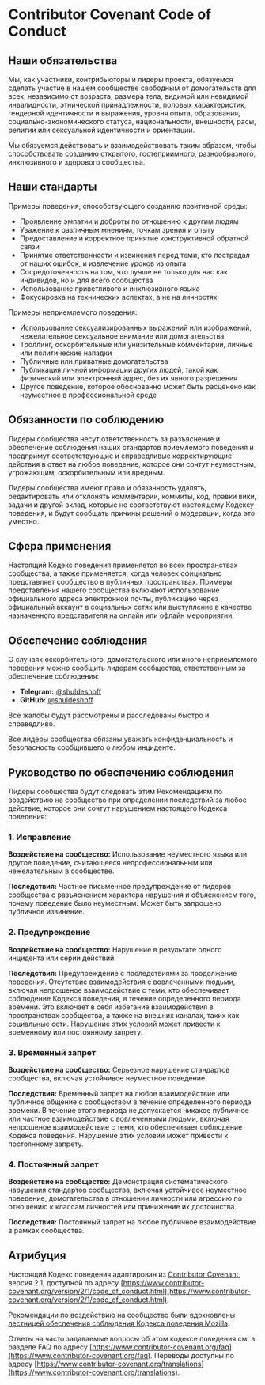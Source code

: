 # Contributor Covenant Code of Conduct

## Наши обязательства

Мы, как участники, контрибьюторы и лидеры проекта, обязуемся сделать участие в нашем сообществе свободным от домогательств для всех, независимо от возраста, размера тела, видимой или невидимой инвалидности, этнической принадлежности, половых характеристик, гендерной идентичности и выражения, уровня опыта, образования, социально-экономического статуса, национальности, внешности, расы, религии или сексуальной идентичности и ориентации.

Мы обязуемся действовать и взаимодействовать таким образом, чтобы способствовать созданию открытого, гостеприимного, разнообразного, инклюзивного и здорового сообщества.

## Наши стандарты

Примеры поведения, способствующего созданию позитивной среды:

* Проявление эмпатии и доброты по отношению к другим людям
* Уважение к различным мнениям, точкам зрения и опыту
* Предоставление и корректное принятие конструктивной обратной связи
* Принятие ответственности и извинения перед теми, кто пострадал от наших ошибок, и извлечение уроков из опыта
* Сосредоточенность на том, что лучше не только для нас как индивидов, но и для всего сообщества
* Использование приветливого и инклюзивного языка
* Фокусировка на технических аспектах, а не на личностях

Примеры неприемлемого поведения:

* Использование сексуализированных выражений или изображений, нежелательное сексуальное внимание или домогательства
* Троллинг, оскорбительные или унизительные комментарии, личные или политические нападки
* Публичные или приватные домогательства
* Публикация личной информации других людей, такой как физический или электронный адрес, без их явного разрешения
* Другое поведение, которое обоснованно может быть расценено как неуместное в профессиональной среде

## Обязанности по соблюдению

Лидеры сообщества несут ответственность за разъяснение и обеспечение соблюдения наших стандартов приемлемого поведения и предпримут соответствующие и справедливые корректирующие действия в ответ на любое поведение, которое они сочтут неуместным, угрожающим, оскорбительным или вредным.

Лидеры сообщества имеют право и обязанность удалять, редактировать или отклонять комментарии, коммиты, код, правки вики, задачи и другой вклад, которые не соответствуют настоящему Кодексу поведения, и будут сообщать причины решений о модерации, когда это уместно.

## Сфера применения

Настоящий Кодекс поведения применяется во всех пространствах сообщества, а также применяется, когда человек официально представляет сообщество в публичных пространствах. Примеры представления нашего сообщества включают использование официального адреса электронной почты, публикацию через официальный аккаунт в социальных сетях или выступление в качестве назначенного представителя на онлайн или офлайн мероприятии.

## Обеспечение соблюдения

О случаях оскорбительного, домогательского или иного неприемлемого поведения можно сообщить лидерам сообщества, ответственным за обеспечение соблюдения:

* **Telegram:** [@shuldeshoff](https://t.me/shuldeshoff)
* **GitHub:** [@shuldeshoff](https://github.com/shuldeshoff)

Все жалобы будут рассмотрены и расследованы быстро и справедливо.

Все лидеры сообщества обязаны уважать конфиденциальность и безопасность сообщившего о любом инциденте.

## Руководство по обеспечению соблюдения

Лидеры сообщества будут следовать этим Рекомендациям по воздействию на сообщество при определении последствий за любое действие, которое они сочтут нарушением настоящего Кодекса поведения:

### 1. Исправление

**Воздействие на сообщество:** Использование неуместного языка или другое поведение, считающееся непрофессиональным или нежелательным в сообществе.

**Последствия:** Частное письменное предупреждение от лидеров сообщества с разъяснением характера нарушения и объяснением того, почему поведение было неуместным. Может быть запрошено публичное извинение.

### 2. Предупреждение

**Воздействие на сообщество:** Нарушение в результате одного инцидента или серии действий.

**Последствия:** Предупреждение с последствиями за продолжение поведения. Отсутствие взаимодействия с вовлеченными людьми, включая непрошеное взаимодействие с теми, кто обеспечивает соблюдение Кодекса поведения, в течение определенного периода времени. Это включает в себя избегание взаимодействия в пространствах сообщества, а также на внешних каналах, таких как социальные сети. Нарушение этих условий может привести к временному или постоянному запрету.

### 3. Временный запрет

**Воздействие на сообщество:** Серьезное нарушение стандартов сообщества, включая устойчивое неуместное поведение.

**Последствия:** Временный запрет на любое взаимодействие или публичное общение с сообществом в течение определенного периода времени. В течение этого периода не допускается никакое публичное или частное взаимодействие с вовлеченными людьми, включая непрошеное взаимодействие с теми, кто обеспечивает соблюдение Кодекса поведения. Нарушение этих условий может привести к постоянному запрету.

### 4. Постоянный запрет

**Воздействие на сообщество:** Демонстрация систематического нарушения стандартов сообщества, включая устойчивое неуместное поведение, домогательства в отношении личности или агрессию по отношению к классам личностей или принижение их достоинства.

**Последствия:** Постоянный запрет на любое публичное взаимодействие в рамках сообщества.

## Атрибуция

Настоящий Кодекс поведения адаптирован из [Contributor Covenant](https://www.contributor-covenant.org), версия 2.1, доступной по адресу [https://www.contributor-covenant.org/version/2/1/code_of_conduct.html](https://www.contributor-covenant.org/version/2/1/code_of_conduct.html).

Рекомендации по воздействию на сообщество были вдохновлены [лестницей обеспечения соблюдения Кодекса поведения Mozilla](https://github.com/mozilla/diversity).

Ответы на часто задаваемые вопросы об этом кодексе поведения см. в разделе FAQ по адресу [https://www.contributor-covenant.org/faq](https://www.contributor-covenant.org/faq). Переводы доступны по адресу [https://www.contributor-covenant.org/translations](https://www.contributor-covenant.org/translations).

